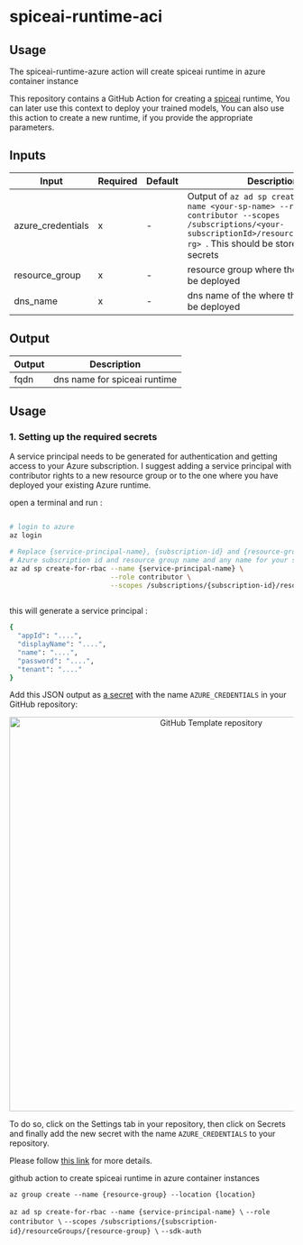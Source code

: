 # spiceai-runtime-aci


## Usage

The spiceai-runtime-azure action will create spiceai runtime in azure container instance


This repository contains a GitHub Action for creating a [spiceai]() runtime, You can later use this context to  deploy your trained models, You can also use this action to create a new runtime, if you provide the appropriate parameters. 


## Inputs

| Input | Required | Default | Description |
| ----- | -------- | ------- | ----------- |
| azure_credentials | x | - | Output of `az ad sp create-for-rbac --name <your-sp-name> --role contributor --scopes /subscriptions/<your-subscriptionId>/resourceGroups/<your-rg> `. This should be stored in your secrets |
| resource_group | x | - | resource group where the instance will be deployed|
| dns_name | x | - | dns name of the where the runtime will be deployed |


## Output

| Output |  Description |
| ----- |  ----------- |
| fqdn | dns name for spiceai runtime |


## Usage 


### 1. Setting up the required secrets

A service principal needs to be generated for authentication and getting access to your Azure subscription. I suggest adding a service principal with contributor rights to a new resource group or to the one where you have deployed your existing Azure runtime.

open a terminal and run  :

```sh

# login to azure 
az login 

# Replace {service-principal-name}, {subscription-id} and {resource-group} with your 
# Azure subscription id and resource group name and any name for your service principle
az ad sp create-for-rbac --name {service-principal-name} \
                         --role contributor \
                         --scopes /subscriptions/{subscription-id}/resourceGroups/{resource-group} 
                         
```

this will generate a service principal :

```sh
{
  "appId": "....",
  "displayName": "....",
  "name": "....",
  "password": "....",
  "tenant": "...."
}
```


Add this JSON output as [a secret](https://help.github.com/en/actions/configuring-and-managing-workflows/creating-and-storing-encrypted-secrets#creating-encrypted-secrets) with the name `AZURE_CREDENTIALS` in your GitHub repository:

<p align="center">
  <img src="docs/images/secrets.png" alt="GitHub Template repository" width="700"/>
</p>

To do so, click on the Settings tab in your repository, then click on Secrets and finally add the new secret with the name `AZURE_CREDENTIALS` to your repository.

Please follow [this link](https://help.github.com/en/actions/configuring-and-managing-workflows/creating-and-storing-encrypted-secrets#creating-encrypted-secrets) for more details. 



github action to create spiceai runtime in azure container instances  

`az group create --name {resource-group} --location {location}`


`az ad sp create-for-rbac --name {service-principal-name} \`
                         `--role contributor \`
                         `--scopes /subscriptions/{subscription-id}/resourceGroups/{resource-group} \`
                         `--sdk-auth`




